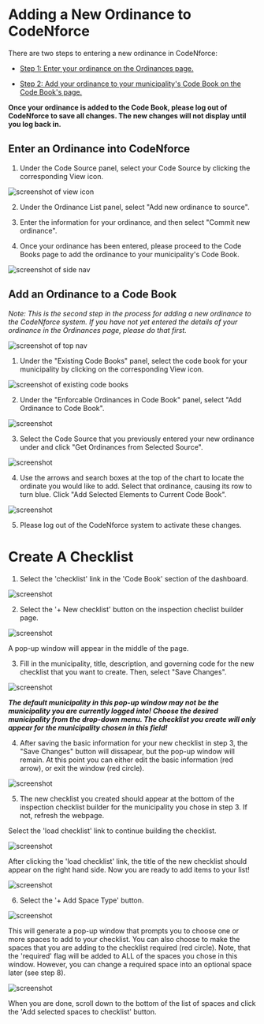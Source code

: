 # Adding a New Ordinance to CodeNforce

There are two steps to entering a new ordinance in CodeNforce:

- [Step 1: Enter your ordinance on the Ordinances page.](#Enter-your-Ordinance-into-CodeNforce)

- [Step 2: Add your ordinance to your municipality's Code Book on the Code Book's page.](#Add-an-Ordinance-to-a-Code-Book) 

**Once your ordinance is added to the Code Book, please log out of CodeNforce to save all changes. The new changes will not display until you log back in.**


## Enter an Ordinance into CodeNforce

1. Under the Code Source panel, select your Code Source by clicking the corresponding View icon. 

![screenshot of view icon](img/viewicon.png)

2. Under the Ordinance List panel, select "Add new ordinance to source".

3. Enter the information for your ordinance, and then select "Commit new ordinance".

4. Once your ordinance has been entered, please proceed to the Code Books page to add the ordinance to your municipality's Code Book.

![screenshot of side nav](img/codebookssidenavwrong.png)


## Add an Ordinance to a Code Book

*Note: This is the second step in the process for adding a new ordinance to the CodeNforce system. If you have not yet entered the details of your ordinance in the Ordinances page, please do that first.*

![screenshot of top nav](img/ordinancestopnav2.png)

1. Under the "Existing Code Books" panel, select the code book for your municipality by clicking on the corresponding View icon.

![screenshot of existing code books](img/existingcodebooks.png)

2. Under the "Enforcable Ordinances in Code Book" panel, select "Add Ordinance to Code Book".

![screenshot](img/addtocodebook.png)

3. Select the Code Source that you previously entered your new ordinance under and click "Get Ordinances from Selected Source".

![screenshot](img/getordinances.png)

4. Use the arrows and search boxes at the top of the chart to locate the ordinate you would like to add. Select that ordinance, causing its row to turn blue. Click "Add Selected Elements to Current Code Book".

![screenshot](img/addelements.png)

5. Please log out of the CodeNforce system to activate these changes.


# Create A Checklist 

1. Select the 'checklist' link in the 'Code Book' section of the dashboard. 

![screenshot](img/checklist_1.png)

2. Select the '+ New checklist' button on the inspection checlist builder page. 

![screenshot](img/checklist_2.png)

A pop-up window will appear in the middle of the page. 

3. Fill in the municipality, title, description, and governing code for the new checklist that you want to create. Then, select "Save Changes". 

![screenshot](img/checklist_3.png)

***The default municipality in this pop-up window may not be the municipality you are currently logged into! Choose the desired municipality from the drop-down menu. The checklist you create will only appear for the municipality chosen in this field!***

4. After saving the basic information for your new checklist in step 3, the "Save Changes" button will dissapear, but the pop-up window will remain. At this point you can either edit the basic information (red arrow), or exit the window (red circle). 

![screenshot](img/checklist_4.png)

5. The new checklist you created should appear at the bottom of the inspection checklist builder for the municipality you chose in step 3. If not, refresh the webpage.

Select the 'load checklist' link to continue building the checklist. 

![screenshot](img/checklist_5.png)

After clicking the 'load checklist' link, the title of the new checklist should appear on the right hand side. Now you are ready to add items to your list! 

![screenshot](img/checklist_5_2.png)

6.  Select the '+ Add Space Type' button. 

![screenshot](img/checklist_6.png)

This will generate a pop-up window that prompts you to choose one or more spaces to add to your checklist. You can also choose to make the spaces that you are adding to the checklist required (red circle). Note, that the 'required' flag will be added to ALL of the spaces you chose in this window.  However, you can change a required space into an optional space later (see step 8).

![screenshot](img/checklist_6_2.png)

When you are done, scroll down to the bottom of the list of spaces and click the 'Add selected spaces to checklist' button. 
